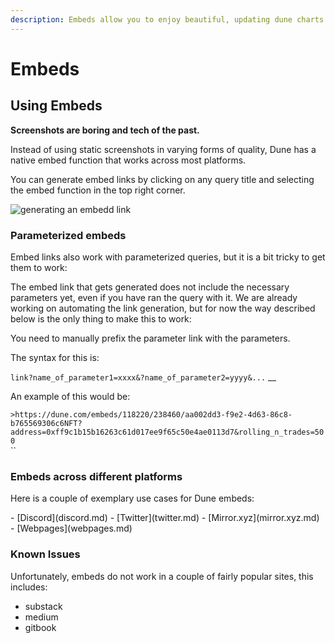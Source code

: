 ```yaml
---
description: Embeds allow you to enjoy beautiful, updating dune charts across the web!
---
```


# Embeds

## Using Embeds

**Screenshots are boring and tech of the past.**

Instead of using static screenshots in varying forms of quality, Dune has a native embed function that works across most platforms.

You can generate embed links by clicking on any query title and selecting the embed function in the top right corner.

![generating an embedd link](<../../assets/2021-11-01 14-30-33.gif>)

### Parameterized embeds

Embed links also work with parameterized queries, but it is a bit tricky to get them to work:

The embed link that gets generated does not include the necessary parameters yet, even if you have ran the query with it. We are already working on automating the link generation, but for now the way described below is the only thing to make this to work:

You need to manually prefix the parameter link with the parameters.

The syntax for this is:

`link?name_of_parameter1=xxxx&?name_of_parameter2=yyyy&...` \_\_

An example of this would be:

`>https://dune.com/embeds/118220/238460/aa002dd3-f9e2-4d63-86c8-b765569306c6NFT?address=0xff9c1b15b16263c61d017ee9f65c50e4ae0113d7&rolling_n_trades=500`\
\`\`

### Embeds across different platforms

Here is a couple of exemplary use cases for Dune embeds:

<div class="cards grid" markdown>
- [Discord](discord.md)
- [Twitter](twitter.md)
- [Mirror.xyz](mirror.xyz.md)
- [Webpages](webpages.md)
</div>

### Known Issues

Unfortunately, embeds do not work in a couple of fairly popular sites, this includes:

* substack
* medium
* gitbook
